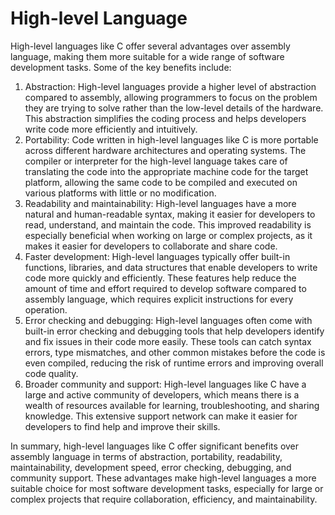 # High-level Language

High-level languages like C offer several advantages over assembly language, making them more suitable for a wide range of software development tasks. Some of the key benefits include:

1. Abstraction: High-level languages provide a higher level of abstraction compared to assembly, allowing programmers to focus on the problem they are trying to solve rather than the low-level details of the hardware. This abstraction simplifies the coding process and helps developers write code more efficiently and intuitively.
2. Portability: Code written in high-level languages like C is more portable across different hardware architectures and operating systems. The compiler or interpreter for the high-level language takes care of translating the code into the appropriate machine code for the target platform, allowing the same code to be compiled and executed on various platforms with little or no modification.
3. Readability and maintainability: High-level languages have a more natural and human-readable syntax, making it easier for developers to read, understand, and maintain the code. This improved readability is especially beneficial when working on large or complex projects, as it makes it easier for developers to collaborate and share code.
4. Faster development: High-level languages typically offer built-in functions, libraries, and data structures that enable developers to write code more quickly and efficiently. These features help reduce the amount of time and effort required to develop software compared to assembly language, which requires explicit instructions for every operation.
5. Error checking and debugging: High-level languages often come with built-in error checking and debugging tools that help developers identify and fix issues in their code more easily. These tools can catch syntax errors, type mismatches, and other common mistakes before the code is even compiled, reducing the risk of runtime errors and improving overall code quality.
6. Broader community and support: High-level languages like C have a large and active community of developers, which means there is a wealth of resources available for learning, troubleshooting, and sharing knowledge. This extensive support network can make it easier for developers to find help and improve their skills.

In summary, high-level languages like C offer significant benefits over assembly language in terms of abstraction, portability, readability, maintainability, development speed, error checking, debugging, and community support. These advantages make high-level languages a more suitable choice for most software development tasks, especially for large or complex projects that require collaboration, efficiency, and maintainability.

